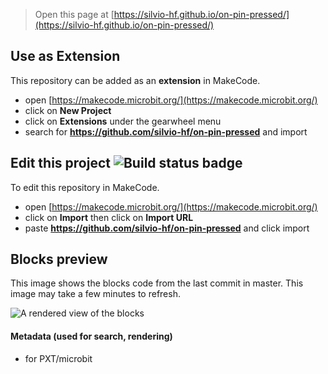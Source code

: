
> Open this page at [https://silvio-hf.github.io/on-pin-pressed/](https://silvio-hf.github.io/on-pin-pressed/)

## Use as Extension

This repository can be added as an **extension** in MakeCode.

* open [https://makecode.microbit.org/](https://makecode.microbit.org/)
* click on **New Project**
* click on **Extensions** under the gearwheel menu
* search for **https://github.com/silvio-hf/on-pin-pressed** and import

## Edit this project ![Build status badge](https://github.com/silvio-hf/on-pin-pressed/workflows/MakeCode/badge.svg)

To edit this repository in MakeCode.

* open [https://makecode.microbit.org/](https://makecode.microbit.org/)
* click on **Import** then click on **Import URL**
* paste **https://github.com/silvio-hf/on-pin-pressed** and click import

## Blocks preview

This image shows the blocks code from the last commit in master.
This image may take a few minutes to refresh.

![A rendered view of the blocks](https://github.com/silvio-hf/on-pin-pressed/raw/master/.github/makecode/blocks.png)

#### Metadata (used for search, rendering)

* for PXT/microbit
<script src="https://makecode.com/gh-pages-embed.js"></script><script>makeCodeRender("{{ site.makecode.home_url }}", "{{ site.github.owner_name }}/{{ site.github.repository_name }}");</script>

